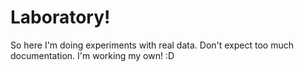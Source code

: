 # Laboratory!

So here I'm doing experiments with real data. Don't expect too much documentation. I'm working my own! :D